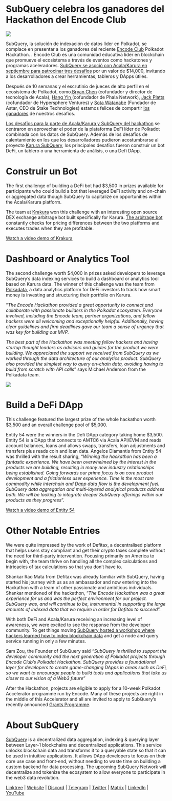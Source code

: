 # SubQuery celebra los ganadores del Hackathon del Encode Club

![](https://miro.medium.com/max/1400/1*KSv8qczywRPCEvWXeYiDNA.png)

SubQuery, la solución de indexación de datos líder en Polkadot, se complace en presentar a los ganadores del reciente [Encode Club](https://www.encode.club/) Polkadot Hackathon. . Encode Club es una comunidad educativa líder en blockchain que promueve el ecosistema a través de eventos como hackatones y programas aceleradores.  [SubQuery se asoció con Acala/Karura en septiembre para patrocinar tres desafíos](https://subquery.medium.com/september-2021-recap-783b9b574b42)  por un valor de $14,000, invitando a los desarrolladores a crear herramientas, tableros y DApps útiles.

Después de 10 semanas y el escrutinio de jueces de alto perfil en el ecosistema de Polkadot, como[ Bryan Chen](https://twitter.com/XiliangChen) (cofundador y director de tecnología de Acala), [Hang Yin ](https://twitter.com/bgmshana)(cofundador de Phala Network), [Jack Platts](https://twitter.com/jackbplatts) (cofundador de Hypersphere Ventures) y [Sota Watanabe](https://twitter.com/WatanabeSota) (Fundador de Astar, CEO de Stake Technologies) estamos felices de compartir [los ganadores](https://medium.com/encode-club/polkadot-hack-finale-prizewinners-and-summary-931627c64d9) de nuestros desafíos.

[Los desafíos para la parte de Acala/Karura y SubQuery del hackathon](https://medium.com/encode-club/polkadot-hack-challenges-7cfeba1a4c0e) se centraron en aprovechar el poder de la plataforma DeFi líder de Polkadot combinada con los datos de SubQuery. Además de los desafíos de calentamiento en los que los desarrolladores pudieron acostumbrarse al proyecto [Karura SubQuery](https://explorer.subquery.network/subquery/AcalaNetwork/karura), los principales desafíos fueron construir un bot DeFi, un tablero o una herramienta de análisis, o una Defi DApp.

# Construir un Bot

The first challenge of building a DeFi bot had $3,500 in prizes available for participants who could build a bot that leveraged DeFi activity and on-chain or aggregated data though SubQuery to capitalize on opportunities within the Acala/Karura platform.

The team at  [Krakura](https://github.com/houtenbos/krakura-bot)  won this challenge with an interesting open source DEX exchange arbitrage bot built specifically for Karura.  [The arbitrage bot](https://github.com/houtenbos/krakura-bot)  constantly checks for pricing differences between the two platforms and executes trades when they are profitable.

[Watch a video demo of Krakura](https://youtu.be/G7TNTzMDijU)

# Dashboard or Analytics Tool

The second challenge worth $4,000 in prizes asked developers to leverage SubQuery’s data indexing services to build a dashboard or analytics tool based on Karura data. The winner of this challenge was the team from  [Polkadata](https://www.polkadata.xyz/), a data analytics platform for DeFi investors to track how smart money is investing and structuring their portfolio on Karura.

“_The Encode Hackathon provided a great opportunity to connect and collaborate with passionate builders in the Polkadot ecosystem. Everyone involved, including the Encode team, partner organizations, and fellow hackers were all welcoming and exceptionally helpful. Additionally, having clear guidelines and firm deadlines gave our team a sense of urgency that was key for building out MVP._

_The best part of the Hackathon was meeting fellow hackers and having startup thought leaders as advisors and guides for the product we were building. We appreciated the support we received from SubQuery as we worked through the data architecture of our analytics product. SubQuery also provided the simplest way to query on-chain data, avoiding having to build from scratch with API calls_” says Michael Anderson from the Polkadata team.

![](https://miro.medium.com/max/1400/0*o01LCEIOu-FyUOWx)

# Build a DeFi DApp

This challenge featured the largest prize of the whole hackathon worth $3,500 and an overall challenge pool of $5,000.

Entity 54 were the winners in the Defi DApp category taking home $3,500. Entity 54 is a DApp that connects to AMTC6 via Acala API/EVM and reads account balances, loans and allows swaps, transfers, loan adjustments and transfers plus reads coin and loan data. Angelos Diamantis from Entity 54 was thrilled with the result sharing, “_Winning the hackathon has been a fantastic experience. We have been overwhelmed by the interest in the products we are building, resulting in many new industry relationships being established. Going forwards our prime focus is on core product development and a frictionless user experience. Time is the most rare commodity while interchain and Dapp data flow is the development fuel. SubQuery data aggregation and multi-layered analytical products address both. We will be looking to integrate deeper SubQuery offerings within our products as they progress_”.

[Watch a video demo of Entity 54](https://youtu.be/fU1BRVOtx2o)

# Other Notable Entries

We were quite impressed by the work of Defitax, a decentralised platform that helps users stay compliant and get their crypto taxes complete without the need for third-party intervention. Focusing primarily on America to begin with, the team thrive on handling all the complex calculations and intricacies of tax calculations so that you don’t have to.

Shankar Rao Mata from Defitax was already familiar with SubQuery, having started his journey with us as an ambassador and now entering into the Hackathon with a team of other passionate and ambitious individuals. Shankar mentioned of the hackathon, “_The Encode Hackathon was a great experience for us and was the perfect environment for our project. SubQuery was, and will continue to be, instrumental in supporting the large amounts of indexed data that we require in order for Defitax to succeed_”.

With both DeFi and Acala/Karura receiving an increasing level of awareness, we were excited to see the response from the developer community. To get things moving  [SubQuery hosted a workshop where hackers learned how to index blockchain data](https://www.youtube.com/watch?v=QUtWC_LZM8Q)  and get a node and query service running in only a few minutes.

Sam Zou, the Founder of SubQuery said  _“SubQuery is thrilled to support the developer community and the next generation of Polkadot projects through Encode Club’s Polkadot Hackathon. SubQuery provides a foundational layer for developers to create game-changing DApps in areas such as DeFi, so we want to encourage people to build tools and applications that take us closer to our vision of a Web3 future”_

After the Hackathon, projects are eligible to apply for a 10-week Polkadot Accelerator programme run by Encode. Many of these projects are right in the middle of this Accelerator and all are invited to apply to SubQuery’s recently announced  [Grants Programme](https://subquery.network/grants).

# About SubQuery

[SubQuery](https://subquery.network/)  is a decentralized data aggregation, indexing & querying layer between Layer-1 blockchains and decentralized applications. This service unlocks blockchain data and transforms it to a queryable state so that it can be used in intuitive applications. It allows DApp developers to focus on their core use case and front-end, without needing to waste time on building a custom backend for data processing. The upcoming SubQuery Network will decentralize and tokenize the ecosystem to allow everyone to participate in the web3 data revolution.

[Linktree](https://linktr.ee/subquerynetwork)  |  [Website](https://subquery.network/)  |  [Discord](https://discord.com/invite/78zg8aBSMG)  |  [Telegram](https://t.me/subquerynetwork)  |  [Twitter](https://twitter.com/subquerynetwork)  |  [Matrix](https://matrix.to/#/#subquery:matrix.org)  |  [LinkedIn](https://www.linkedin.com/company/subquery)  |  [YouTube](https://www.youtube.com/channel/UCi1a6NUUjegcLHDFLr7CqLw)

